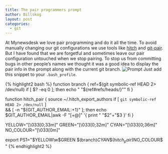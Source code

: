 ```yaml
---
title: The pair programmers prompt
author: Billskog
layout: post
categories:
  - git
---
```

At Mynewsdesk we love pair programming and do it all the time. To avoid manually changing our git configurations we use tools like [hitch][1] and [git-pair][2]. But I have found that we are forgetful and sometimes leave our pair configuration untouched when we stop pairing. To stop us from committing bugs in other people’s names we thought it was a good idea to display the pair info in the prompt along with the current git branch. 
![Prompt](http://devcorner.mynewsdesk.com/wp-content/uploads/2012/09/Screen-Shot-2012-09-13-at-4.17.27-PM.png "Prompt")
Just add this snippet to your `.bash_profile`.

{% highlight2 bash %}
function branch {
  ref=$(git symbolic-ref HEAD 2> /dev/null)
  if [ $? -eq 0 ]; then
    echo " "${ref#refs/heads/}""
  fi
}

function hitch_pair {
  source ~/.hitch_export_authors
  if [ `git symbolic-ref HEAD 2> /dev/null` ] \
    && [ -n "${GIT_AUTHOR_EMAIL:+1}" ]; then
    echo $GIT_AUTHOR_EMAIL|awk -F "[+@]" '{ print " "$2"+"$3 }'
  fi
}


YELLOW="\[\033[0;33m\]"
GREEN="\[\033[0;32m\]"
CYAN="\[\033[0;36m\]"
NO_COLOUR="\[\033[0m\]"

export PS1="$YELLOW\w$GREEN \$(branch)$CYAN\$(hitch_pair)$NO_COLOUR$ "
{% endhighlight2 %}

 [1]: https://github.com/therubymug/hitch
 [2]: https://github.com/mynewsdesk/git-pair